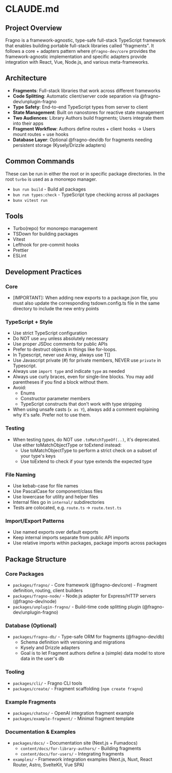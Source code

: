 # CLAUDE.md

## Project Overview

Fragno is a framework-agnostic, type-safe full-stack TypeScript framework that enables building
portable full-stack libraries called "fragments". It follows a core + adapters pattern where
`@fragno-dev/core` provides the framework-agnostic implementation and specific adapters provide
integration with React, Vue, Node.js, and various meta-frameworks.

## Architecture

- **Fragments**: Full-stack libraries that work across different frameworks
- **Code Splitting**: Automatic client/server code separation via @fragno-dev/unplugin-fragno
- **Type Safety**: End-to-end TypeScript types from server to client
- **State Management**: Built on nanostores for reactive state management
- **Two Audiences**: Library Authors build fragments; Users integrate them into their apps
- **Fragment Workflow**: Authors define routes + client hooks → Users mount routes + use hooks
- **Database Layer**: Optional @fragno-dev/db for fragments needing persistent storage
  (Kysely/Drizzle adapters)

## Common Commands

These can be run in either the root or in specific package directories. In the root `turbo` is used
as a monorepo manager.

- `bun run build` - Build all packages
- `bun run types:check` - TypeScript type checking across all packages
- `bunx vitest run`

## Tools

- Turbo(repo) for monorepo management
- TSDown for building packages
- Vitest
- Lefthook for pre-commit hooks
- Prettier
- ESLint

## Development Practices

### Core

- [IMPORTANT]: When adding new exports to a package.json file, you must also update the
  corresponding tsdown.config.ts file in the same directory to include the new entry points

### TypeScript + Style

- Use strict TypeScript configuration
- Do NOT use `any` unless absolutely necessary
- Use proper JSDoc comments for public APIs
- Prefer to destruct objects in things like for-loops.
- In Typescript, never use Array<T>, always use T[]
- Use Javascript private (#) for private members, NEVER use `private` in Typescript.
- Always use `import type` and indicate `type` as needed
- Always use curly braces, even for single-line blocks. You may add parentheses if you find a block
  without them.
- Avoid:
  - Enums
  - Constructor parameter members
  - TypeScript constructs that don't work with type stripping
- When using unsafe casts (`x as Y`), always add a comment explaining why it's safe. Prefer not to
  use them.

### Testing

- When testing _types_, do NOT use `.toMatchTypeOf(..)`, it's deprecated. Use either
  toMatchObjectType or toExtend instead:
  - Use toMatchObjectType to perform a strict check on a subset of your type's keys
  - Use toExtend to check if your type extends the expected type

### File Naming

- Use kebab-case for file names
- Use PascalCase for component/class files
- Use lowercase for utility and helper files
- Internal files go in `internal/` subdirectories
- Tests are colocated, e.g. `route.ts` -> `route.test.ts`

### Import/Export Patterns

- Use named exports over default exports
- Keep internal imports separate from public API imports
- Use relative imports within packages, package imports across packages

## Package Structure

### Core Packages

- `packages/fragno/` - Core framework (@fragno-dev/core) - Fragment definition, routing, client
  builders
- `packages/fragno-node/` - Node.js adapter for Express/HTTP servers (@fragno-dev/node)
- `packages/unplugin-fragno/` - Build-time code splitting plugin (@fragno-dev/unplugin-fragno)

### Database (Optional)

- `packages/fragno-db/` - Type-safe ORM for fragments (@fragno-dev/db)
  - Schema definition with versioning and migrations
  - Kysely and Drizzle adapters
  - Goal is to let Fragment authors define a (simple) data model to store data in the user's db

### Tooling

- `packages/cli/` - Fragno CLI tools
- `packages/create/` - Fragment scaffolding (`npm create fragno`)

### Example Fragments

- `packages/chatno/` - OpenAI integration fragment example
- `packages/example-fragment/` - Minimal fragment template

### Documentation & Examples

- `packages/docs/` - Documentation site (Next.js + Fumadocs)
  - `content/docs/for-library-authors/` - Building fragments
  - `content/docs/for-users/` - Integrating fragments
- `examples/` - Framework integration examples (Next.js, Nuxt, React Router, Astro, SvelteKit, Vue
  SPA)
